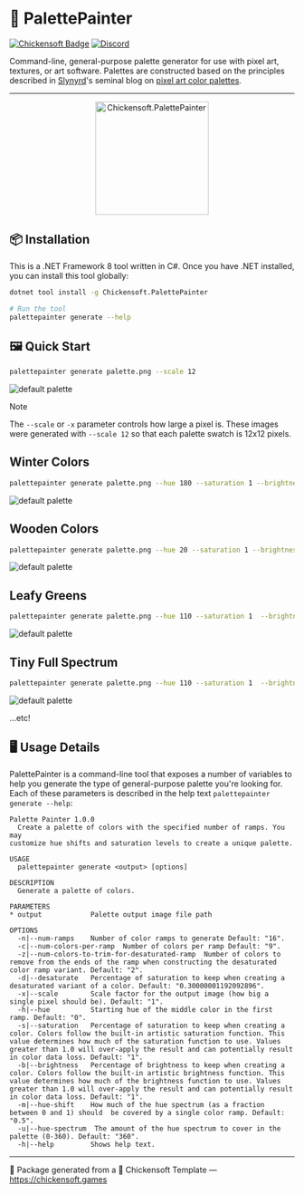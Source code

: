 # 🎨 PalettePainter

[![Chickensoft Badge][chickensoft-badge]][chickensoft-website] [![Discord][discord-badge]][discord]

Command-line, general-purpose palette generator for use with pixel art, textures, or art software. Palettes are constructed based on the principles described in [Slynyrd][slynyrd]'s seminal blog on [pixel art color palettes][palettes].

---

<p align="center">
<img alt="Chickensoft.PalettePainter" src="Chickensoft.PalettePainter/icon.png" width="200">
</p>

## 📦 Installation

This is a .NET Framework 8 tool written in C#. Once you have .NET installed, you can install this tool globally:

```sh
dotnet tool install -g Chickensoft.PalettePainter

# Run the tool
palettepainter generate --help
```

## 🖼️ Quick Start

```sh
palettepainter generate palette.png --scale 12
```

![default palette](doc_assets/default.png)

> [!NOTE]
The `--scale` or `-x` parameter controls how large a pixel is. These images were generated with `--scale 12` so that each palette swatch is 12x12 pixels.

## Winter Colors

```sh
palettepainter generate palette.png --hue 180 --saturation 1 --brightness 1 --num-ramps 8 --hue-shift 0.5 --hue-spectrum 100 --desaturate 0.3 --scale 12
```

![default palette](doc_assets/winter.png)

## Wooden Colors

```sh
palettepainter generate palette.png --hue 20 --saturation 1 --brightness 1 --num-ramps 4 --hue-shift 0.1 --hue-spectrum 15 --desaturate 0.6 --scale 12
```

![default palette](doc_assets/wooden.png)

## Leafy Greens

```sh
palettepainter generate palette.png --hue 110 --saturation 1  --brightness 1 --num-ramps 6 --hue-shift 0.5 --hue-spectrum 60  --desaturate 0.6 --scale 12
```

![default palette](doc_assets/leafy_greens.png)

## Tiny Full Spectrum

```sh
palettepainter generate palette.png --hue 110 --saturation 1  --brightness 1 --num-ramps 4 --num-colors-per-ramp 12 -z 8 --hue-shift 0.5 --hue-spectrum 360  --desaturate 0.3 --scale 12
```

![default palette](doc_assets/tiny_full_spectrum.png)

...etc!

## 🖥️ Usage Details

PalettePainter is a command-line tool that exposes a number of variables to help you generate the type of general-purpose palette you're looking for. Each of these parameters is described in the help text `palettepainter generate --help`:

```plaintext
Palette Painter 1.0.0
  Create a palette of colors with the specified number of ramps. You may
customize hue shifts and saturation levels to create a unique palette.

USAGE
  palettepainter generate <output> [options]

DESCRIPTION
  Generate a palette of colors.

PARAMETERS
* output            Palette output image file path

OPTIONS
  -n|--num-ramps    Number of color ramps to generate Default: "16".
  -c|--num-colors-per-ramp  Number of colors per ramp Default: "9".
  -z|--num-colors-to-trim-for-desaturated-ramp  Number of colors to remove from the ends of the ramp when constructing the desaturated color ramp variant. Default: "2".
  -d|--desaturate   Percentage of saturation to keep when creating a desaturated variant of a color. Default: "0.30000001192092896".
  -x|--scale        Scale factor for the output image (how big a single pixel should be). Default: "1".
  -h|--hue          Starting hue of the middle color in the first ramp. Default: "0".
  -s|--saturation   Percentage of saturation to keep when creating a color. Colors follow the built-in artistic saturation function. This value determines how much of the saturation function to use. Values greater than 1.0 will over-apply the result and can potentially result in color data loss. Default: "1".
  -b|--brightness   Percentage of brightness to keep when creating a color. Colors follow the built-in artistic brightness function. This value determines how much of the brightness function to use. Values greater than 1.0 will over-apply the result and can potentially result in color data loss. Default: "1".
  -m|--hue-shift    How much of the hue spectrum (as a fraction between 0 and 1) should  be covered by a single color ramp. Default: "0.5".
  -u|--hue-spectrum  The amount of the hue spectrum to cover in the palette (0-360). Default: "360".
  -h|--help         Shows help text.
```

---

🐣 Package generated from a 🐤 Chickensoft Template — <https://chickensoft.games>

[chickensoft-badge]: https://chickensoft.games/img/badges/chickensoft_badge.svg
[chickensoft-website]: https://chickensoft.games
[discord-badge]: https://chickensoft.games/img/badges/discord_badge.svg
[discord]: https://discord.gg/gSjaPgMmYW

[slynyrd]: https://www.slynyrd.com/pixelblog-catalogue
[palettes]: https://www.slynyrd.com/blog/2018/1/10/pixelblog-1-color-palettes

